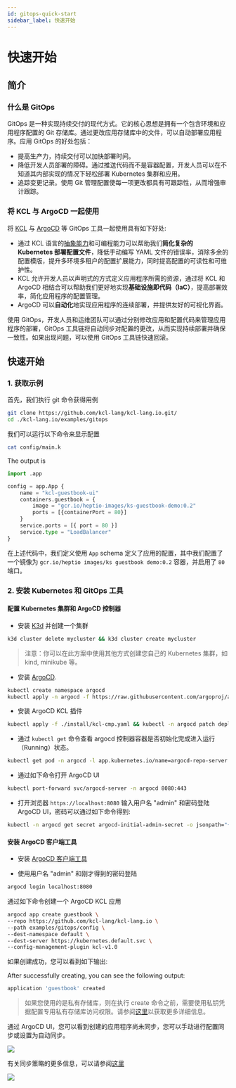 ```yaml
---
id: gitops-quick-start
sidebar_label: 快速开始
---
```


# 快速开始

## 简介

### 什么是 GitOps

GitOps 是一种实现持续交付的现代方式。它的核心思想是拥有一个包含环境和应用程序配置的 Git 存储库。通过更改应用存储库中的文件，可以自动部署应用程序。应用 GitOps 的好处包括：

+ 提高生产力，持续交付可以加快部署时间。
+ 降低开发人员部署的障碍。通过推送代码而不是容器配置，开发人员可以在不知道其内部实现的情况下轻松部署 Kubernetes 集群和应用。
+ 追踪变更记录。使用 Git 管理配置使每一项更改都具有可跟踪性，从而增强审计跟踪。

### 将 KCL 与 ArgoCD 一起使用

将 [KCL](https://github.com/kcl-lang/kcl) 与 [ArgoCD](https://github.com/argoproj/argo-cd) 等 GitOps 工具一起使用具有如下好处:

+ 通过 KCL 语言的[抽象能力](/docs/user_docs/guides/abstraction)和可编程能力可以帮助我们**简化复杂的 Kubernetes 部署配置文件**，降低手动编写 YAML 文件的错误率，消除多余的配置模版，提升多环境多租户的配置扩展能力，同时提高配置的可读性和可维护性。
+ KCL 允许开发人员以声明式的方式定义应用程序所需的资源，通过将 KCL 和 ArgoCD 相结合可以帮助我们更好地实现**基础设施即代码（IaC）**，提高部署效率，简化应用程序的配置管理。
+ ArgoCD 可以**自动化**地实现应用程序的连续部署，并提供友好的可视化界面。

使用 GitOps，开发人员和运维团队可以通过分别修改应用和配置代码来管理应用程序的部署，GitOps 工具链将自动同步对配置的更改，从而实现持续部署并确保一致性。如果出现问题，可以使用 GitOps 工具链快速回滚。

## 快速开始

### 1. 获取示例

首先，我们执行 git 命令获得用例

```bash
git clone https://github.com/kcl-lang/kcl-lang.io.git/
cd ./kcl-lang.io/examples/gitops
```

我们可以运行以下命令来显示配置

```bash
cat config/main.k
```

The output is

```python
import .app

config = app.App {
    name = "kcl-guestbook-ui"
    containers.guestbook = {
        image = "gcr.io/heptio-images/ks-guestbook-demo:0.2"
        ports = [{containerPort = 80}]
    }
    service.ports = [{ port = 80 }]
    service.type = "LoadBalancer" 
}
```

在上述代码中，我们定义使用 `App` schema 定义了应用的配置，其中我们配置了一个镜像为 `gcr.io/heptio images/ks guestbook demo:0.2` 容器，并启用了 `80` 端口。
 
### 2. 安装 Kubernetes 和 GitOps 工具

#### 配置 Kubernetes 集群和 ArgoCD 控制器

+ 安装 [K3d](https://github.com/k3d-io/k3d) 并创建一个集群

```bash
k3d cluster delete mycluster && k3d cluster create mycluster
```

> 注意：你可以在此方案中使用其他方式创建您自己的 Kubernetes 集群，如 kind, minikube 等。

+ 安装 [ArgoCD](https://github.com/argoproj/argo-cd/releases/).

```bash
kubectl create namespace argocd
kubectl apply -n argocd -f https://raw.githubusercontent.com/argoproj/argo-cd/stable/manifests/install.yaml
```

+ 安装 ArgoCD KCL 插件

```bash
kubectl apply -f ./install/kcl-cmp.yaml && kubectl -n argocd patch deploy/argocd-repo-server -p "$(cat ./install/patch-argocd-repo-server.yaml)"
```

+ 通过 `kubectl get` 命令查看 argocd 控制器容器是否初始化完成进入运行（Running）状态。

```bash
kubectl get pod -n argocd -l app.kubernetes.io/name=argocd-repo-server
```

+ 通过如下命令打开 ArgoCD UI

```bash
kubectl port-forward svc/argocd-server -n argocd 8080:443
```

+ 打开浏览器 `https://localhost:8080` 输入用户名 "admin" 和密码登陆 ArgoCD UI，密码可以通过如下命令得到:

```bash
kubectl -n argocd get secret argocd-initial-admin-secret -o jsonpath="{.data.password}" | base64 -d
```

#### 安装 ArgoCD 客户端工具

+ 安装 [ArgoCD 客户端工具](https://github.com/argoproj/argo-cd/releases)

+ 使用用户名 "admin" 和刚才得到的密码登陆

```bash
argocd login localhost:8080
```

通过如下命令创建一个 ArgoCD KCL 应用

```bash
argocd app create guestbook \
--repo https://github.com/kcl-lang/kcl-lang.io \
--path examples/gitops/config \
--dest-namespace default \
--dest-server https://kubernetes.default.svc \
--config-management-plugin kcl-v1.0
```

如果创建成功，您可以看到如下输出:

After successfully creating, you can see the following output:

```bash
application 'guestbook' created
```

> 如果您使用的是私有存储库，则在执行 create 命令之前，需要使用私钥凭据配置专用私有存储库访问权限。请参阅[这里](https://argo-cd.readthedocs.io/en/stable/user-guide/private-repositories/)以获取更多详细信息。

通过 ArgoCD UI，您可以看到创建的应用程序尚未同步，您可以手动进行配置同步或设置为自动同步。

![](/img/docs/user_docs/guides/gitops/argocd-kcl-app.jpg)

有关同步策略的更多信息，可以请参阅[这里](https://argo-cd.readthedocs.io/en/stable/user-guide/sync-options/)

![](/img/docs/user_docs/guides/gitops/argocd-kcl-app-dashboard.jpg)
